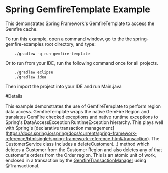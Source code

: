 Spring GemfireTemplate Example
==============================

This demonstrates Spring Framework's GemfireTemplate to access the Gemfire cache.

To run this example, open a command window, go to the the spring-gemfire-examples root directory, and type:

        ./gradlew -q run-gemfire-template

Or to run from your IDE, run the following command once for all projects.

        ./gradlew eclipse
        ./gradlew idea 

Then import the project into your IDE and run Main.java

#Details

This example demonstrates the use of GemfireTemplate to perform region data access. GemfireTemplate wraps the native
GemFire Region and translates GemFire checked exceptions and native runtime exceptions to Spring's DataAccessException
RuntimeException hierarchy. This plays well with Spring's [declarative transaction management]
(https://docs.spring.io/spring/docs/current/spring-framework-reference/htmlsingle/spring-framework-reference.html#transaction). 
The CustomerService class includes a deleteCustomer(...) method which deletes a Customer from the Customer Region and also deletes any of that 
customer's orders from the Order region. This is an atomic unit of work, enclosed in a transaction by the 
[GemfireTransactionManager](https://docs.spring.io/spring-gemfire/docs/current/reference/html/apis.html#apis:tx-mgmt) 
using @Transactional. 

